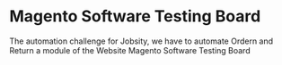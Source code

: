 <h1>Magento Software Testing Board</h1>

The automation challenge for Jobsity, we have to automate Ordern and Return a module of the Website Magento Software Testing Board
